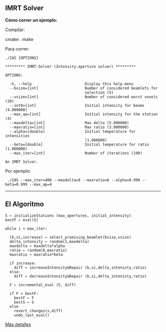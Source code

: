 IMRT Solver
-----------

**Cómo correr un ejemplo:**

Compilar:

cmake .
make

Para correr:


    ./IAS {OPTIONS}

    ********* IMRT-Solver (Intensity-aperture solver) *********

    OPTIONS:

      -h, --help                        Display this help menu
      --bsize=[int]                     Number of considered beamlets for
                                        selection (5)
      --vsize=[int]                     Number of considered worst voxels (20)
      --int0=[int]                      Initial intensity for beams (4.000000)
      --max_ap=[int]                    Initial intensity for the station (4)
      --maxdelta=[int]                  Max delta (5.000000)
      --maxratio=[int]                  Max ratio (3.000000)
      --alpha=[double]                  Initial temperature for intensities
                                        (1.000000)
      --beta=[double]                   Initial temperature for ratio (1.000000)
      --max_iter=[int]                  Number of iterations (100)

    An IMRT Solver.

Por ejemplo:

     ./IAS --max_iter=400 --maxdelta=8 --maxratio=6 --alpha=0.999 --beta=0.999 --max_ap=4

----

## El Algoritmo


    S ← initializeStations (max_apertures, initial_intensity)
    bestF ← eval(S)

    while i < max_iter:

      (b,si,increase) ← select_promising_beamlet(bsize,vsize)
      delta_intensity ← random(1,maxdelta)
      maxdelta ← maxdelta*alpha
      ratio ← random(0,maxratio)
      maxratio ← maxratio*beta
    
      if increase:
        diff ← increaseIntensity&Repair (b,si,delta_intenisty,ratio)
      else:
        diff ← decreaseIntensity&Repair (b,si,delta_intenisty,ratio)

      F ← incremental_eval (S, diff)

      if F < bestF:
        bestF ← F
        bestS ← S
      else
        revert_changes(s,diff)
        undo_last_eval()

[Más detalles](https://docs.google.com/document/d/1EGoKoLsmik4TSiY_SslWkxddDCrYvUfFKpPLRpQPV_U/edit#)



